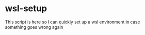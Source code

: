# wsl-setup

This script is here so I can quickly set up a wsl environment in case something goes wrong again
